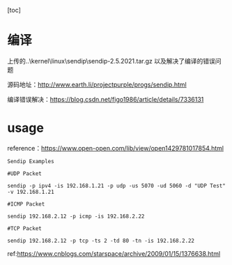 [toc]



# 编译

上传的..\kernel\linux\sendip\sendip-2.5.2021.tar.gz  以及解决了编译的错误问题

源码地址：http://www.earth.li/projectpurple/progs/sendip.html

编译错误解决：https://blog.csdn.net/figo1986/article/details/7336131



# usage

reference：https://www.open-open.com/lib/view/open1429781017854.html

```shell
Sendip Examples

#UDP Packet

sendip -p ipv4 -is 192.168.1.21 -p udp -us 5070 -ud 5060 -d "UDP Test" -v 192.168.1.21

#ICMP Packet

sendip 192.168.2.12 -p icmp -is 192.168.2.22

#TCP Packet

sendip 192.168.2.12 -p tcp -ts 2 -td 80 -tn -is 192.168.2.22

```



ref:https://www.cnblogs.com/starspace/archive/2009/01/15/1376638.html





